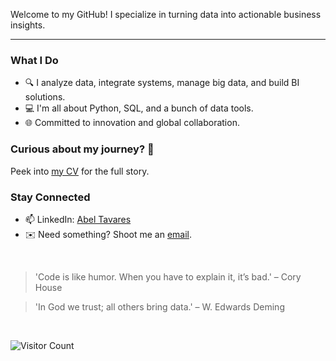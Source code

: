 Welcome to my GitHub! I specialize in turning data into actionable business insights.

---

### What I Do

- 🔍 I analyze data, integrate systems, manage big data, and build BI solutions.
- 💻 I'm all about Python, SQL, and a bunch of data tools.
- 🌐 Committed to innovation and global collaboration.

### Curious about my journey? 🧭

Peek into [my CV](https://abeltavares.github.io/CV.html) for the full story.

### Stay Connected

- 📫 LinkedIn: [Abel Tavares](https://www.linkedin.com/in/abeltavares/)
- ✉️ Need something? Shoot me an [email](mailto:abelst9@gmail.com).

<br>

> 'Code is like humor. When you have to explain it, it’s bad.' – Cory House

> 'In God we trust; all others bring data.' – W. Edwards Deming

<br>

![Visitor Count](https://profile-counter.glitch.me/abeltavares/count.svg)



